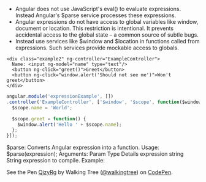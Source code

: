 *	Angular does not use JavaScript's eval() to evaluate expressions. Instead Angular's $parse service processes these expressions.
*	Angular expressions do not have access to global variables like window, document or location. This restriction is intentional. It prevents accidental access to the global state – a common source of subtle bugs.
*	Instead use services like $window and $location in functions called from expressions. Such services provide mockable access to globals.


```
<div class="example2" ng-controller="ExampleController">
  Name: <input ng-model="name" type="text"/>
  <button ng-click="greet()">Greet</button>
  <button ng-click="window.alert('Should not see me')">Won't greet</button>
</div>
```

```js
angular.module('expressionExample', [])
.controller('ExampleController', ['$window', '$scope', function($window, $scope) {
  $scope.name = 'World';

  $scope.greet = function() {
    $window.alert('Hello ' + $scope.name);
  };
}]);
```

$parse:
Converts Angular expression into a function.
Usage:
$parse(expression);
Arguments:
Param	Type	Details
expression	string
String expression to compile.
Example:
<p data-height="268" data-theme-id="0" data-slug-hash="QjzyRg" data-default-tab="result" data-user="walkingtree" class='codepen'>See the Pen <a href='http://codepen.io/walkingtree/pen/QjzyRg/'>QjzyRg</a> by Walking Tree (<a href='http://codepen.io/walkingtree'>@walkingtree</a>) on <a href='http://codepen.io'>CodePen</a>.</p>
<script async src="//assets.codepen.io/assets/embed/ei.js"></script>
